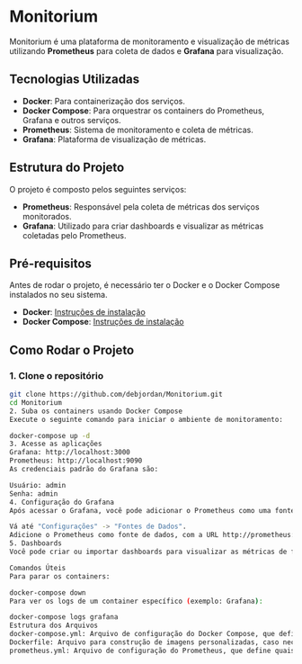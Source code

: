 # Monitorium

Monitorium é uma plataforma de monitoramento e visualização de métricas utilizando **Prometheus** para coleta de dados e **Grafana** para visualização.

## Tecnologias Utilizadas

- **Docker**: Para containerização dos serviços.
- **Docker Compose**: Para orquestrar os containers do Prometheus, Grafana e outros serviços.
- **Prometheus**: Sistema de monitoramento e coleta de métricas.
- **Grafana**: Plataforma de visualização de métricas.

## Estrutura do Projeto

O projeto é composto pelos seguintes serviços:

- **Prometheus**: Responsável pela coleta de métricas dos serviços monitorados.
- **Grafana**: Utilizado para criar dashboards e visualizar as métricas coletadas pelo Prometheus.
  
## Pré-requisitos

Antes de rodar o projeto, é necessário ter o Docker e o Docker Compose instalados no seu sistema.

- **Docker**: [Instruções de instalação](https://docs.docker.com/get-docker/)
- **Docker Compose**: [Instruções de instalação](https://docs.docker.com/compose/install/)

## Como Rodar o Projeto

### 1. Clone o repositório

```bash
git clone https://github.com/debjordan/Monitorium.git
cd Monitorium
2. Suba os containers usando Docker Compose
Execute o seguinte comando para iniciar o ambiente de monitoramento:

docker-compose up -d
3. Acesse as aplicações
Grafana: http://localhost:3000
Prometheus: http://localhost:9090
As credenciais padrão do Grafana são:

Usuário: admin
Senha: admin
4. Configuração do Grafana
Após acessar o Grafana, você pode adicionar o Prometheus como uma fonte de dados:

Vá até "Configurações" -> "Fontes de Dados".
Adicione o Prometheus como fonte de dados, com a URL http://prometheus:9090.
5. Dashboards
Você pode criar ou importar dashboards para visualizar as métricas de forma mais detalhada. O Grafana possui diversos dashboards prontos para Prometheus, ou você pode customizar o seu próprio.

Comandos Úteis
Para parar os containers:

docker-compose down
Para ver os logs de um container específico (exemplo: Grafana):

docker-compose logs grafana
Estrutura dos Arquivos
docker-compose.yml: Arquivo de configuração do Docker Compose, que define os containers e redes.
Dockerfile: Arquivo para construção de imagens personalizadas, caso necessário.
prometheus.yml: Arquivo de configuração do Prometheus, que define quais endpoints ele deve monitorar.
